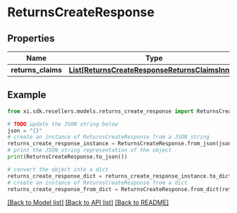 # ReturnsCreateResponse


## Properties

Name | Type | Description | Notes
------------ | ------------- | ------------- | -------------
**returns_claims** | [**List[ReturnsCreateResponseReturnsClaimsInner]**](ReturnsCreateResponseReturnsClaimsInner.md) |  | [optional] 

## Example

```python
from xi.sdk.resellers.models.returns_create_response import ReturnsCreateResponse

# TODO update the JSON string below
json = "{}"
# create an instance of ReturnsCreateResponse from a JSON string
returns_create_response_instance = ReturnsCreateResponse.from_json(json)
# print the JSON string representation of the object
print(ReturnsCreateResponse.to_json())

# convert the object into a dict
returns_create_response_dict = returns_create_response_instance.to_dict()
# create an instance of ReturnsCreateResponse from a dict
returns_create_response_from_dict = ReturnsCreateResponse.from_dict(returns_create_response_dict)
```
[[Back to Model list]](../README.md#documentation-for-models) [[Back to API list]](../README.md#documentation-for-api-endpoints) [[Back to README]](../README.md)


